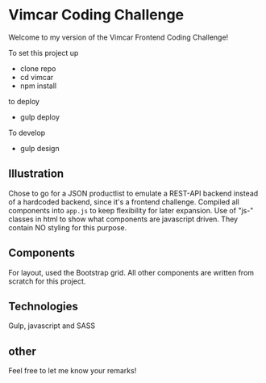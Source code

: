 # Vimcar Coding Challenge

Welcome to my version of the Vimcar Frontend Coding Challenge!

To set this project up
  - clone repo
  - cd vimcar
  - npm install

to deploy
 - gulp deploy

To develop
 - gulp design

## Illustration
Chose to go for a JSON productlist to emulate a REST-API backend instead of a hardcoded backend, since it's a frontend challenge.
Compiled all components into `app.js` to keep flexibility for later expansion.
Use of "js-" classes in html to show what components are javascript driven. They contain NO styling for this purpose.

## Components

For layout, used the Bootstrap grid.
All other components are written from scratch for this project.

## Technologies

Gulp, javascript and SASS

## other

Feel free to let me know your remarks!
